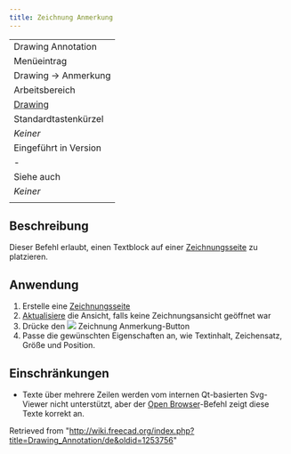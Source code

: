 ```yaml
---
title: Zeichnung Anmerkung
---
```

|  |
| --- |
| Drawing Annotation |
| Menüeintrag |
| Drawing → Anmerkung |
| Arbeitsbereich |
| [Drawing](/Drawing_Workbench/de "Drawing Workbench/de") |
| Standardtastenkürzel |
| *Keiner* |
| Eingeführt in Version |
| - |
| Siehe auch |
| *Keiner* |
|  |

## Beschreibung

Dieser Befehl erlaubt, einen Textblock auf einer [Zeichnungsseite](/Drawing_Landscape_A3/de "Drawing Landscape A3/de") zu platzieren.

## Anwendung

1. Erstelle eine [Zeichnungsseite](/Drawing_Landscape_A3/de "Drawing Landscape A3/de")
2. [Aktualisiere](/Std_Refresh/de "Std Refresh/de") die Ansicht, falls keine Zeichnungsansicht geöffnet war
3. Drücke den ![](/images/Drawing_Annotation.png) Zeichnung Anmerkung-Button
4. Passe die gewünschten Eigenschaften an, wie Textinhalt, Zeichensatz, Größe und Position.

## Einschränkungen

* Texte über mehrere Zeilen werden vom internen Qt-basierten Svg-Viewer nicht unterstützt, aber der [Open Browser](/Drawing_Openbrowser/de "Drawing Openbrowser/de")-Befehl zeigt diese Texte korrekt an.

Retrieved from "<http://wiki.freecad.org/index.php?title=Drawing_Annotation/de&oldid=1253756>"